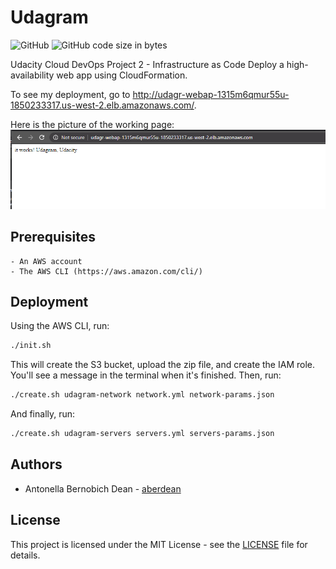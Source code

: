 # Udagram
![GitHub](https://img.shields.io/github/license/aberdean/udagram) ![GitHub code size in bytes](https://img.shields.io/github/languages/code-size/aberdean/udagram)

Udacity Cloud DevOps Project 2 - Infrastructure as Code
Deploy a high-availability web app using CloudFormation.

To see my deployment, go to http://udagr-webap-1315m6qmur55u-1850233317.us-west-2.elb.amazonaws.com/.

Here is the picture of the working page:
![working](working.png)

## Prerequisites
    - An AWS account
    - The AWS CLI (https://aws.amazon.com/cli/)

## Deployment
Using the AWS CLI, run:
    
```sh
./init.sh
``` 
This will create the S3 bucket, upload the zip file, and create the IAM role. You'll see a message in the terminal when it's finished. Then, run:

```sh  
./create.sh udagram-network network.yml network-params.json
```
And finally, run:

```sh
./create.sh udagram-servers servers.yml servers-params.json
```

## Authors
 - Antonella Bernobich Dean - [aberdean](https://github.com/aberdean)

## License
This project is licensed under the MIT License - see the [LICENSE](https://github.com/aberdean/udagram/blob/master/LICENSE) file for details.
